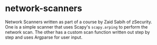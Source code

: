 # network-scanners
Network Scanners written as part of a course by Zaid Sabih of zSecurity. One is a simple scanner that uses Scapy's `scapy.arping` to perform the network scan. The other has a custom scan function written out step by step and uses Argparse for user input.
